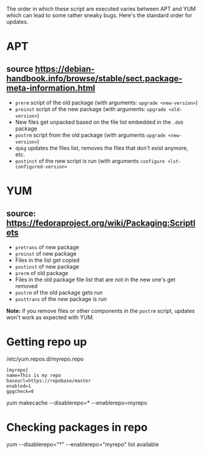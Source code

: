 The order in which these script are executed varies between APT and YUM which can
lead to some rather sneaky bugs. Here's the standard order for updates.

# APT
## source https://debian-handbook.info/browse/stable/sect.package-meta-information.html

 * `prerm` script of the old package (with arguments: `upgrade <new-version>`)
 * `preinst` script of the new package (with arguments: `upgrade <old-version>`)
 * New files get unpacked based on the file list embedded in the `.deb` package
 * `postrm` script from the old package (with arguments `upgrade <new-version>`)
 * `dpkg` updates the files list, removes the files that don't exist anymore, etc.
 * `postinst` of the new script is run (with arguments `configure <lst-configured-version>`

# YUM
## source: https://fedoraproject.org/wiki/Packaging:Scriptlets

 * `pretrans` of new package
 * `preinst` of new package
 * Files in the list get copied
 * `postinst` of new package
 * `prerm` of old package
 * Files in the old package file list that are not in the new one's get removed
 * `postrm` of the old package gets run
 * `posttrans` of the _new_ package is run

**Note:** if you remove files or other components in the `postrm` script, updates
won't work as expected with YUM.


# Getting repo up

/etc/yum.repos.d/myrepo.repo

```
[myrepo]
name=This is my repo
baseurl=https://repobase/master
enabled=1
gpgcheck=0
```

yum makecache --disablerepo=* --enablerepo=myrepo

# Checking packages in repo

yum --disablerepo="*" --enablerepo="myrepo" list available
